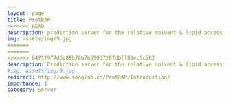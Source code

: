 ```yaml
---
layout: page
title: ProtRAP
<<<<<<< HEAD
description: prediction server for the relative solvent & lipid accessibility from a given protein sequence
img: assets/img/9.jpg
=======
=======
>>>>>>> 6471f977d6c88b78b7b55937207dbff03ec5c262
description: Prediction server for the relative solvent & lipid accessibility from a given protein sequence
#img: assets/img/9.jpg
redirect: http://www.songlab.cn/ProtRAP/Introduction/
importance: 1
category: Server
---
```


